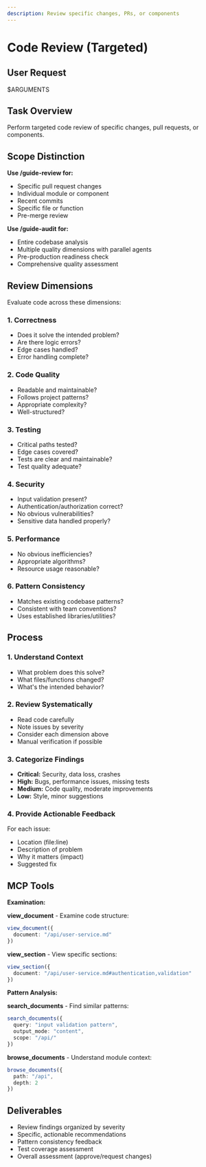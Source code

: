 ```yaml
---
description: Review specific changes, PRs, or components
---
```


# Code Review (Targeted)

## User Request

$ARGUMENTS

## Task Overview

Perform targeted code review of specific changes, pull requests, or components.

## Scope Distinction

**Use /guide-review for:**
- Specific pull request changes
- Individual module or component
- Recent commits
- Specific file or function
- Pre-merge review

**Use /guide-audit for:**
- Entire codebase analysis
- Multiple quality dimensions with parallel agents
- Pre-production readiness check
- Comprehensive quality assessment

## Review Dimensions

Evaluate code across these dimensions:

### 1. Correctness
- Does it solve the intended problem?
- Are there logic errors?
- Edge cases handled?
- Error handling complete?

### 2. Code Quality
- Readable and maintainable?
- Follows project patterns?
- Appropriate complexity?
- Well-structured?

### 3. Testing
- Critical paths tested?
- Edge cases covered?
- Tests are clear and maintainable?
- Test quality adequate?

### 4. Security
- Input validation present?
- Authentication/authorization correct?
- No obvious vulnerabilities?
- Sensitive data handled properly?

### 5. Performance
- No obvious inefficiencies?
- Appropriate algorithms?
- Resource usage reasonable?

### 6. Pattern Consistency
- Matches existing codebase patterns?
- Consistent with team conventions?
- Uses established libraries/utilities?

## Process

### 1. Understand Context
- What problem does this solve?
- What files/functions changed?
- What's the intended behavior?

### 2. Review Systematically
- Read code carefully
- Note issues by severity
- Consider each dimension above
- Manual verification if possible

### 3. Categorize Findings
- **Critical:** Security, data loss, crashes
- **High:** Bugs, performance issues, missing tests
- **Medium:** Code quality, moderate improvements
- **Low:** Style, minor suggestions

### 4. Provide Actionable Feedback
For each issue:
- Location (file:line)
- Description of problem
- Why it matters (impact)
- Suggested fix

## MCP Tools

**Examination:**

**view_document** - Examine code structure:
```typescript
view_document({
  document: "/api/user-service.md"
})
```

**view_section** - View specific sections:
```typescript
view_section({
  document: "/api/user-service.md#authentication,validation"
})
```

**Pattern Analysis:**

**search_documents** - Find similar patterns:
```typescript
search_documents({
  query: "input validation pattern",
  output_mode: "content",
  scope: "/api/"
})
```

**browse_documents** - Understand module context:
```typescript
browse_documents({
  path: "/api",
  depth: 2
})
```

## Deliverables

- Review findings organized by severity
- Specific, actionable recommendations
- Pattern consistency feedback
- Test coverage assessment
- Overall assessment (approve/request changes)
